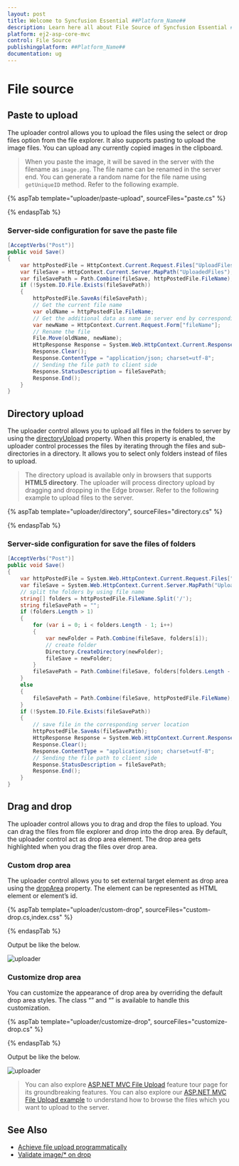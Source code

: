 ```yaml
---
layout: post
title: Welcome to Syncfusion Essential ##Platform_Name##
description: Learn here all about File Source of Syncfusion Essential ##Platform_Name## widgets based on HTML5 and jQuery.
platform: ej2-asp-core-mvc
control: File Source
publishingplatform: ##Platform_Name##
documentation: ug
---
```



# File source

## Paste to upload

The uploader control allows you to upload the files using the select or drop files option from the file
explorer.  It also supports pasting to upload the image files. You can upload any currently copied images in the clipboard.

> When you paste the image, it will be saved in the server with the filename as `image.png`. The file name can
be renamed in the server end. You can generate a random name for the file name using `getUniqueID` method.
Refer to the following example.

{% aspTab template="uploader/paste-upload", sourceFiles="paste.cs" %}

{% endaspTab %}

### Server-side configuration for save the paste file

```csharp
[AcceptVerbs("Post")]
public void Save()
{
    var httpPostedFile = HttpContext.Current.Request.Files["UploadFiles"];
    var fileSave = HttpContext.Current.Server.MapPath("UploadedFiles");
    var fileSavePath = Path.Combine(fileSave, httpPostedFile.FileName);
    if (!System.IO.File.Exists(fileSavePath))
    {
        httpPostedFile.SaveAs(fileSavePath);
        // Get the current file name
        var oldName = httpPostedFile.FileName;
        // Get the additional data as name in server end by corresponding key.
        var newName = HttpContext.Current.Request.Form["fileName"];
        // Rename the file
        File.Move(oldName, newName);
        HttpResponse Response = System.Web.HttpContext.Current.Response;
        Response.Clear();
        Response.ContentType = "application/json; charset=utf-8";
        // Sending the file path to client side
        Response.StatusDescription = fileSavePath;
        Response.End();
    }
}
```

## Directory upload

The uploader control allows you to upload all files in the folders to server by using
the [directoryUpload](https://help.syncfusion.com/cr/aspnetcore-js2/Syncfusion.EJ2.Inputs.Uploader.html#Syncfusion_EJ2_Inputs_Uploader_DirectoryUpload) property. When this property is enabled,
the uploader control processes the files by iterating through the files and sub-directories in a directory.
It allows you to select only folders instead of files to upload.

> The directory upload is available only in browsers that supports **HTML5 directory**. The uploader will
process directory upload by dragging and dropping in the Edge browser.
Refer to the following example to upload files to the server.

{% aspTab template="uploader/directory", sourceFiles="directory.cs" %}

{% endaspTab %}

### Server-side configuration for save the files of folders

```csharp
[AcceptVerbs("Post")]
public void Save()
{
    var httpPostedFile = System.Web.HttpContext.Current.Request.Files["UploadFiles"];
    var fileSave = System.Web.HttpContext.Current.Server.MapPath("UploadedFiles");
    // split the folders by using file name
    string[] folders = httpPostedFile.FileName.Split('/');
    string fileSavePath = "";
    if (folders.Length > 1)
    {
        for (var i = 0; i < folders.Length - 1; i++)
        {
            var newFolder = Path.Combine(fileSave, folders[i]);
            // create folder
            Directory.CreateDirectory(newFolder);
            fileSave = newFolder;
        }
        fileSavePath = Path.Combine(fileSave, folders[folders.Length - 1]);
    }
    else
    {
        fileSavePath = Path.Combine(fileSave, httpPostedFile.FileName);
    }
    if (!System.IO.File.Exists(fileSavePath))
    {
        // save file in the corresponding server location
        httpPostedFile.SaveAs(fileSavePath);
        HttpResponse Response = System.Web.HttpContext.Current.Response;
        Response.Clear();
        Response.ContentType = "application/json; charset=utf-8";
        // Sending the file path to client side
        Response.StatusDescription = fileSavePath;
        Response.End();
    }
}
```

## Drag and drop

The uploader control allows you to drag and drop the files to upload.
You can drag the files from file explorer and drop into the drop area.
By default, the uploader control act as drop area element. The drop area gets highlighted when you drag the files over drop area.

### Custom drop area

The uploader control allows you to set external target element as drop area using the [dropArea](https://help.syncfusion.com/cr/aspnetcore-js2/Syncfusion.EJ2.Inputs.Uploader.html#Syncfusion_EJ2_Inputs_Uploader_DropArea) property. The element can be represented as HTML element or element’s id.

{% aspTab template="uploader/custom-drop", sourceFiles="custom-drop.cs,index.css" %}

{% endaspTab %}

Output be like the below.

![uploader](./images/uploader-custom-drop.png)

### Customize drop area

You can customize the appearance of drop area by overriding the default drop area styles.
The class “” and “” is available to handle this customization.

{% aspTab template="uploader/customize-drop", sourceFiles="customize-drop.cs" %}

{% endaspTab %}

Output be like the below.

![uploader](./images/uploader-customize-drop.png)

> You can also explore [ASP.NET MVC File Upload](https://www.syncfusion.com/aspnet-mvc-ui-controls/file-upload) feature tour page for its groundbreaking features. You can also explore our [ASP.NET MVC File Upload example](https://ej2.syncfusion.com/aspnetmvc/Uploader/DefaultFunctionalities#/material) to understand how to browse the files which you want to upload to the server.

## See Also

* [Achieve file upload programmatically](./how-to/achieve-file-upload-programmatically)
* [Validate image/* on drop](./how-to/validate-image-on-drop)
